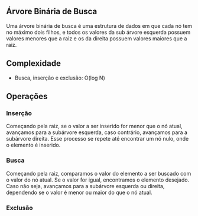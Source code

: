 ## Árvore Binária de Busca
Uma árvore binária de busca é uma estrutura de dados em que cada nó tem no máximo dois filhos, e todos os valores da sub árvore esquerda possuem valores menores que a raiz e os da direita possuem valores maiores que a raiz.

## Complexidade
- Busca, inserção e exclusão: O(log N)

## Operações

### Inserção
Começando pela raiz, se o valor a ser inserido for menor que o nó atual, avançamos para a subárvore esquerda, caso contrário, avançamos para a subárvore direita. Esse processo se repete até encontrar um nó nulo, onde o elemento é inserido.

### Busca
Começando pela raiz, comparamos o valor do elemento a ser buscado com o valor do nó atual. Se o valor for igual, encontramos o elemento desejado. Caso não seja, avançamos para a subárvore esquerda ou direita, dependendo se o valor é menor ou maior do que o nó atual.

### Exclusão
